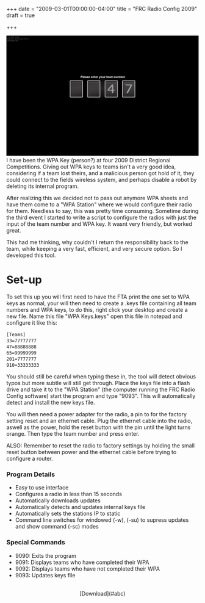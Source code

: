 +++
date = "2009-03-01T00:00:00-04:00"
title = "FRC Radio Config 2009"
draft = true

+++

![Radio config screenshot](radioconfig_screenb.jpg#floatright)
I have been the WPA Key (person?) at four 2009 District Regional Competitions. Giving out WPA keys to teams isn't a very good idea, considering if a team lost theirs, and a malicious person got hold of it, they could connect to the fields wireless system, and perhaps disable a robot by deleting its internal program.

After realizing this we decided not to pass out anymore WPA sheets and have them come to a "WPA Station" where we would configure their radio for them. Needless to say, this was pretty time consuming. Sometime during the third event I started to write a script to configure the radios with just the input of the team number and WPA key. It wasnt very friendly, but worked great.

This had me thinking, why couldn't I return the responsibility back to the team, while keeping a very fast, efficient, and very secure option. So I developed this tool.


# Set-up

To set this up you will first need to have the FTA print the one set to WPA keys as normal, your will then need to create a .keys file containing all team numbers and WPA keys, to do this, right click your desktop and create a new file. Name this file "WPA Keys.keys" open this file in notepad and configure it like this:

```
[Teams]
33=77777777
47=88888888
65=99999999
201=7777777
910=33333333
```

You should still be careful when typing these in, the tool will detect obvious typos but more subtle will still get through. Place the keys file into a flash drive and take it to the "WPA Station" (the computer running the FRC Radio Config software) start the program and type "9093". This will automatically detect and install the new keys file.

You will then need a power adapter for the radio, a pin to for the factory setting reset and an ethernet cable. Plug the ethernet cable into the radio, aswell as the power, hold the reset button with the pin until the light turns orange. Then type the team number and press enter.

ALSO: Remember to reset the radio to factory settings by holding the small reset button between power and the ethernet cable before trying to configure a router.

### Program Details
- Easy to use interface
- Configures a radio in less than 15 seconds
- Automatically downloads updates
- Automatically detects and updates internal keys file
- Automatically sets the stations IP to static
- Command line switches for windowed (-w), (-su) to supress updates and show command (-sc) modes

### Special Commands
- 9090: Exits the program
- 9091: Displays teams who have completed their WPA
- 9092: Displays teams who have not completed their WPA
- 9093: Updates keys file

<br/>

<center>[Download](#abc)</center>